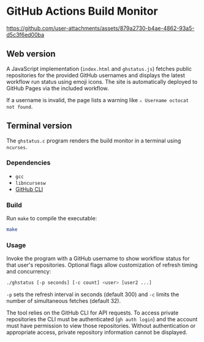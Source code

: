 # GitHub Actions Build Monitor

https://github.com/user-attachments/assets/879a2730-b4ae-4862-93a5-d5c3f6ed00ba

## Web version

A JavaScript implementation (`index.html` and `ghstatus.js`) fetches public
repositories for the provided GitHub usernames and displays the latest workflow
run status using emoji icons. The site is automatically deployed to GitHub
Pages via the included workflow.

If a username is invalid, the page lists a warning like `⚠️ Username octocat not found`.

## Terminal version

The `ghstatus.c` program renders the build monitor in a terminal using
`ncurses`.

### Dependencies

- `gcc`
- `libncursesw`
- [GitHub CLI](https://cli.github.com/)

### Build

Run `make` to compile the executable:

```sh
make
```

### Usage

Invoke the program with a GitHub username to show workflow status for that
user's repositories. Optional flags allow customization of refresh timing and
concurrency:

```sh
./ghstatus [-p seconds] [-c count] <user> [user2 ...]
```

`-p` sets the refresh interval in seconds (default 300) and `-c` limits the
number of simultaneous fetches (default 32).

The tool relies on the GitHub CLI for API requests. To access private
repositories the CLI must be authenticated (`gh auth login`) and the account
must have permission to view those repositories. Without authentication or
appropriate access, private repository information cannot be displayed.
